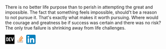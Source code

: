 

<!--  <div float="left">
  
 **Full Stack Developer:** Javascript, Typescript, Go, Python, Rabbitmq, Microservices
 
 **Devops Engineer:** CICD, Docker, Github Actions,  Kubernetes (SME) & AWS Cloud 
  
 **Red Hat Certified Engineer** (certified x2) 
  
 </div> -->

There is no better life purpose than to perish in attempting the great and impossible. The fact that something feels impossible, should't be a reason to not pursue it. That's exactly what makes it worth pursuing. Where would the courage and greatness be if success was certain and there was no risk? 
The only true failure is shrinking away from life challenges. 


<div >
    <a href="https://dev.to/karankumarshreds" target="_blank"><img class="a" src="dev.png" width="30" /></a>
    <a href="https://stackoverflow.com/users/12954914/karan-kumar" target="_blank"><img src="stack_overflow.png" width="30" /></a>
    <a href="https://www.linkedin.com/in/karan-kumar-456098127" target="_blank"><img src="linked_in.png" width="30" /></a>
</div>

